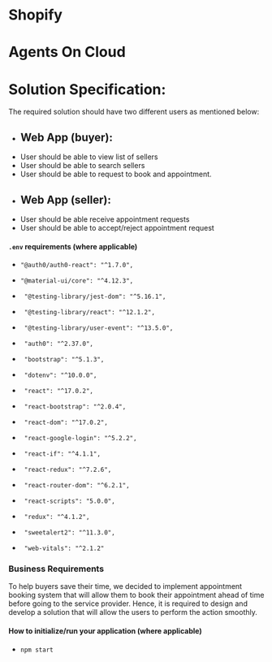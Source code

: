 # Shopify

# Agents On Cloud

# Solution Specification:
The required solution should have two different users as mentioned below:
- ## Web App (buyer):
- User should be able to view list of sellers
- User should be able to search sellers
- User should be able to request to book and appointment.
- ## Web App (seller):
- User should be able receive appointment requests
- User should be able to accept/reject appointment request



#### `.env` requirements (where applicable)

- `"@auth0/auth0-react": "^1.7.0",`

- `"@material-ui/core": "^4.12.3",`
- ` "@testing-library/jest-dom": "^5.16.1",`
- ` "@testing-library/react": "^12.1.2",`
- ` "@testing-library/user-event": "^13.5.0",`
- ` "auth0": "^2.37.0",`
- ` "bootstrap": "^5.1.3",`
- ` "dotenv": "^10.0.0",`
- ` "react": "^17.0.2",`
- ` "react-bootstrap": "^2.0.4",`
- ` "react-dom": "^17.0.2",`
- ` "react-google-login": "^5.2.2",`
- ` "react-if": "^4.1.1",`
- ` "react-redux": "^7.2.6",`
- ` "react-router-dom": "^6.2.1",`
- ` "react-scripts": "5.0.0",`
- ` "redux": "^4.1.2",`
- ` "sweetalert2": "^11.3.0",`
- ` "web-vitals": "^2.1.2"`

### Business Requirements
To help buyers save their time, we decided to implement appointment booking system that
will allow them to book their appointment ahead of time before going to the service provider.
Hence, it is required to design and develop a solution that will allow the users to perform the
action smoothly.


#### How to initialize/run your application (where applicable)

- `npm start`

